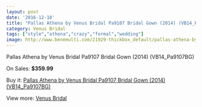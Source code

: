 ```yaml
---
layout: post
date: '2016-12-18'
title: "Pallas Athena by Venus Bridal Pa9107 Bridal Gown (2014) (VB14_Pa9107BG)"
category: Venus Bridal
tags: ["style","athena","crazy","formal","wedding"]
image: http://www.benemulti.com/21929-thickbox_default/pallas-athena-by-venus-bridal-pa9107-bridal-gown-2014-vb14pa9107bg.jpg
---
```

Pallas Athena by Venus Bridal Pa9107 Bridal Gown (2014) (VB14_Pa9107BG)

On Sales: **$359.99**
<a href="https://www.benemulti.com/en/venus-bridal/8257-pallas-athena-by-venus-bridal-pa9107-bridal-gown-2014-vb14pa9107bg.html"><amp-img layout="responsive" width="600" height="600" src="//www.benemulti.com/21929-thickbox_default/pallas-athena-by-venus-bridal-pa9107-bridal-gown-2014-vb14pa9107bg.jpg" alt="Pallas Athena by Venus Bridal Pa9107 Bridal Gown (2014) (VB14_Pa9107BG) 0" /></a>
<a href="https://www.benemulti.com/en/venus-bridal/8257-pallas-athena-by-venus-bridal-pa9107-bridal-gown-2014-vb14pa9107bg.html"><amp-img layout="responsive" width="600" height="600" src="//www.benemulti.com/21930-thickbox_default/pallas-athena-by-venus-bridal-pa9107-bridal-gown-2014-vb14pa9107bg.jpg" alt="Pallas Athena by Venus Bridal Pa9107 Bridal Gown (2014) (VB14_Pa9107BG) 1" /></a>

Buy it: [Pallas Athena by Venus Bridal Pa9107 Bridal Gown (2014) (VB14_Pa9107BG)](https://www.benemulti.com/en/venus-bridal/8257-pallas-athena-by-venus-bridal-pa9107-bridal-gown-2014-vb14pa9107bg.html "Pallas Athena by Venus Bridal Pa9107 Bridal Gown (2014) (VB14_Pa9107BG)")

View more: [Venus Bridal](https://www.benemulti.com/en/68-venus-bridal "Venus Bridal")